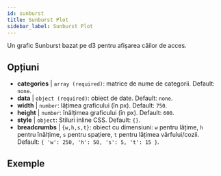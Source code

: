 ```yaml
---
id: sunburst
title: Sunburst Plot
sidebar_label: Sunburst Plot
---
```


Un grafic Sunburst bazat pe d3 pentru afișarea căilor de acces.

## Opțiuni

* __categories__ | `array (required)`: matrice de nume de categorii. Default: `none`.
* __data__ | `object (required)`: obiect de date. Default: `none`.
* __width__ | `number`: lățimea graficului (în px). Default: `750`.
* __height__ | `number`: înălțimea graficului (în px). Default: `600`.
* __style__ | `object`: Stiluri inline CSS. Default: `{}`.
* __breadcrumbs__ | `{w,h,s,t}`: obiect cu dimensiuni: `w` pentru lățime, `h` pentru înălțime, `s` pentru spațiere, `t` pentru lățimea vârfului/cozii. Default: `{
  'w': 250,
  'h': 50,
  's': 5,
  't': 15
}`.


## Exemple

```jsx live

```

